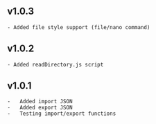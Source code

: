 ## v1.0.3
    - Added file style support (file/nano command)


## v1.0.2
    - Added readDirectory.js script

## v1.0.1
    -   Added import JSON
    -   Added export JSON
    -   Testing import/export functions